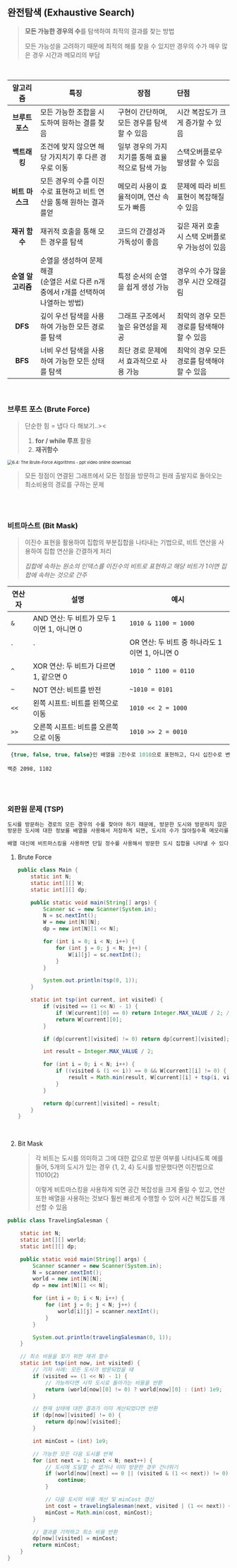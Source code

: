 ## 완전탐색 (Exhaustive Search)

>**모든 가능한 경우의 수**를 탐색하여 최적의 결과를 찾는 방법
>
>모든 가능성을 고려하기 때문에 최적의 해를 찾을 수 있지만 경우의 수가 매우 많은 경우 시간과 메모리의 부담

<br/>

|     알고리즘      | 특징                                                         | 장점                                             | 단점                                            |
| :---------------: | ------------------------------------------------------------ | ------------------------------------------------ | :---------------------------------------------- |
|  **브루트 포스**  | 모든 가능한 조합을 시도하여 원하는 결를 찾음                 | 구현이 간단하며, 모든 경우를 탐색할 수 있음      | 시간 복잡도가 크게 증가할 수 있음               |
|   **백트래킹**    | 조건에 맞지 않으면 해당 가지치기 후 다른 경우로 이동         | 일부 경우의 가지치기를 통해 효율적으로 탐색 가능 | 스택오버플로우 발생할 수 있음                   |
|  **비트 마스크**  | 모든 경우의 수를 이진수로 표현하고 비트 연산을 통해 원하는 결과를얻 | 메모리 사용이 효율적이며, 연산 속도가 빠름       | 문제에 따라 비트 표현이 복잡해질 수 있음        |
|   **재귀 함수**   | 재귀적 호출을 통해 모든 경우를 탐색                          | 코드의 간결성과 가독성이 좋음                    | 깊은 재귀 호출 시 스택 오버플로우 가능성이 있음 |
| **순열 알고리즘** | 순열을 생성하여 문제 해결<br />(순열은 서로 다른 n개 중에서 r개를 선택하여 나열하는 방법) | 특정 순서의 순열을 쉽게 생성 가능                | 경우의 수가 많을 경우 시간 오래걸림             |
|      **DFS**      | 깊이 우선 탐색을 사용하여 가능한 모든 경로를 탐색            | 그래프 구조에서 높은 유연성을 제공               | 최악의 경우 모든 경로를 탐색해야 할 수 있음     |
|      **BFS**      | 너비 우선 탐색을 사용하여 가능한 모든 상태를 탐색            | 최단 경로 문제에서 효과적으로 사용 가능          | 최악의 경우 모든 경로를 탐색해야 할 수 있음     |

<br/>

### 브루트 포스 (Brute Force)

> 단순한 힘 = 냅다 다 해보기..><
>
> 1. **for / while 루프** 활용
> 2. **재귀함수**

<img src="https://slideplayer.com/slide/8709386/26/images/2/The+Brute-Force+Algorithms.jpg" alt="6.4: The Brute-Force Algorithms - ppt video online download" style="zoom:67%;" />

> 모든 정점이 연결된 그래프에서 모든 정점을 방문하고 원래 출발지로 돌아오는 최소비용의 경로를 구하는 문제

<br/><br/>



### 비트마스트 (Bit Mask)

> 이진수 표현을 활용하여 집합의 부분집합을 나타내는 기법으로, 비트 연산을 사용하여 집합 연산을 간결하게 처리
>
> *집합에 속하는 원소의 인덱스를 이진수의 비트로 표현하고 해당 비트가 1이면 집합에 속하는 것으로 간주*

| 연산자 | 설명                                           | 예시                  |
| ------ | ---------------------------------------------- | --------------------- |
| `&`    | AND 연산: 두 비트가 모두 1이면 1, 아니면 0     | `1010 & 1100 = 1000`  |
| `|`    | OR 연산: 두 비트 중 하나라도 1이면 1, 아니면 0 | `1010 \| 1100 = 1110` |
| `^`    | XOR 연산: 두 비트가 다르면 1, 같으면 0         | `1010 ^ 1100 = 0110`  |
| `~`    | NOT 연산: 비트를 반전                          | `~1010 = 0101`        |
| `<<`   | 왼쪽 시프트: 비트를 왼쪽으로 이동              | `1010 << 2 = 1000`    |
| `>>`   | 오른쪽 시프트: 비트를 오른쪽으로 이동          | `1010 >> 2 = 0010`    |

```sql
 {true, false, true, false}인 배열을 2진수로 1010으로 표현하고, 다시 십진수로 변환하면 10
```

`백준 2098, 1102`



<br/><br/>

### 외판원 문제 (TSP)

```sql
도시를 방문하는 경로의 모든 경우의 수를 찾아야 하기 때문에, 방문한 도시와 방문하지 않은 도시를 계속해서 추적해야 한다.
방문한 도시에 대한 정보를 배열을 사용해서 저장하게 되면, 도시의 수가 많아질수록 메모리를 굉장히 많이 차지하게 된다.

배열 대신에 비트마스킹을 사용하면 단일 정수를 사용해서 방문한 도시 집합을 나타낼 수 있다!
```

1. Brute Force

   ```java
   public class Main {
       static int N;
       static int[][] W;
       static int[][] dp;
   
       public static void main(String[] args) {
           Scanner sc = new Scanner(System.in);
           N = sc.nextInt();
           W = new int[N][N];
           dp = new int[N][1 << N];
   
           for (int i = 0; i < N; i++) {
               for (int j = 0; j < N; j++) {
                   W[i][j] = sc.nextInt();
               }
           }
   
           System.out.println(tsp(0, 1));
       }
   
       static int tsp(int current, int visited) {
           if (visited == (1 << N) - 1) {
               if (W[current][0] == 0) return Integer.MAX_VALUE / 2; // 시작 도시로 갈 수 없는 경우
               return W[current][0];
           }
   
           if (dp[current][visited] != 0) return dp[current][visited];
   
           int result = Integer.MAX_VALUE / 2;
   
           for (int i = 0; i < N; i++) {
               if ((visited & (1 << i)) == 0 && W[current][i] != 0) {
                   result = Math.min(result, W[current][i] + tsp(i, visited | (1 << i)));
               }
           }
   
           return dp[current][visited] = result;
       }
   }
   
   ```

   <br/>

2. Bit Mask

   > 각 비트는 도시를 의미하고 그에 대한 값으로 방문 여부를 나타내도록
   > 예를 들어, 5개의 도시가 있는 경우 {1, 2, 4} 도시를 방문했다면 이진법으로 11010(2)
   >
   > 이렇게 비트마스킹을 사용하게 되면 공간 복잡성을 크게 줄일 수 있고,
   > 연산 또한 배열을 사용하는 것보다 훨씬 빠르게 수행할 수 있어 시간 복잡도를 개선할 수 있음

```java
public class TravelingSalesman {

    static int N;
    static int[][] world;
    static int[][] dp;

    public static void main(String[] args) {
        Scanner scanner = new Scanner(System.in);
        N = scanner.nextInt();
        world = new int[N][N];
        dp = new int[N][1 << N];

        for (int i = 0; i < N; i++) {
            for (int j = 0; j < N; j++) {
                world[i][j] = scanner.nextInt();
            }
        }

        System.out.println(travelingSalesman(0, 1));
    }

    // 최소 비용을 찾기 위한 재귀 함수
    static int tsp(int now, int visited) {
        // 기저 사례: 모든 도시가 방문되었을 때
        if (visited == (1 << N) - 1) {
            // 가능하다면 시작 도시로 돌아가는 비용을 반환
            return (world[now][0] != 0) ? world[now][0] : (int) 1e9;
        }

        // 현재 상태에 대한 결과가 이미 계산되었다면 반환
        if (dp[now][visited] != 0) {
            return dp[now][visited];
        }

        int minCost = (int) 1e9;

        // 가능한 모든 다음 도시를 반복
        for (int next = 1; next < N; next++) {
            // 도시에 도달할 수 없거나 이미 방문한 경우 건너뛰기
            if (world[now][next] == 0 || (visited & (1 << next)) != 0) {
                continue;
            }

            // 다음 도시의 비용 계산 및 minCost 갱신
            int cost = travelingSalesman(next, visited | (1 << next)) + world[now][next];
            minCost = Math.min(cost, minCost);
        }

        // 결과를 기억하고 최소 비용 반환
        dp[now][visited] = minCost;
        return minCost;
    }
}
```

